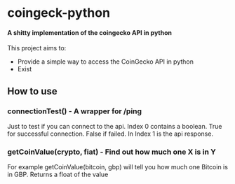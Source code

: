 # coingeck-python
#### A shitty implementation of the coingecko API in python

This project aims to:
- Provide a simple way to access the CoinGecko API in python
- Exist

## How to use

### connectionTest() - A wrapper for /ping
Just to test if you can connect to the api. Index 0 contains a boolean. True for successful connection. False if failed. In Index 1 is the api response.

### getCoinValue(crypto, fiat) - Find out how much one X is in Y
For example getCoinValue(bitcoin, gbp) will tell you how much one Bitcoin is in GBP. Returns a float of the value
